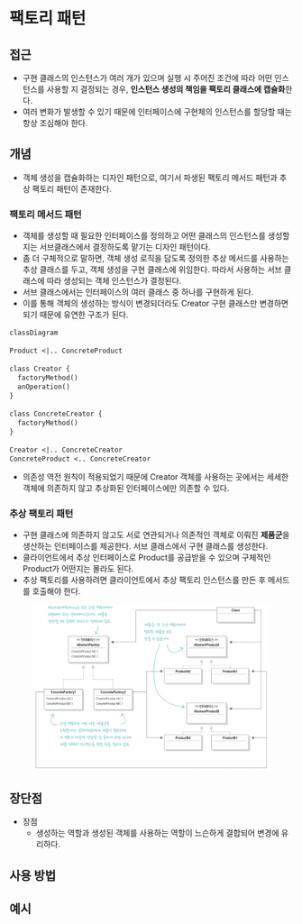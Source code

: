 # 팩토리 패턴

## 접근

* 구현 클래스의 인스턴스가 여러 개가 있으며 실행 시 주어진 조건에 따라 어떤 인스턴스를 사용할 지 결정되는 경우, **인스턴스 생성의 책임을 팩토리 클래스에 캡슐화**한다.
* 여러 변화가 발생할 수 있기 때문에 인터페이스에 구현체의 인스턴스를 할당할 때는 항상 조심해야 한다.

## 개념

* 객체 생성을 캡슐화하는 디자인 패턴으로, 여기서 파생된 팩토리 메서드 패턴과 추상 팩토리 패턴이 존재한다.

### 팩토리 메서드 패턴

* 객체를 생성할 때 필요한 인터페이스를 정의하고 어떤 클래스의 인스턴스를 생성할 지는 서브클래스에서 결정하도록 맡기는 디자인 패턴이다.
* 좀 더 구체적으로 말하면, 객체 생성 로직을 담도록 정의한 추상 메서드를 사용하는 추상 클래스를 두고, 객체 생성을 구현 클래스에 위임한다. 따라서 사용하는 서브 클래스에 따라 생성되는 객체 인스턴스가 결정된다.
* 서브 클래스에서는 인터페이스의 여러 클래스 중 하나를 구현하게 된다.
* 이를 통해 객체의 생성하는 방식이 변경되더라도 Creator 구현 클래스만 변경하면 되기 때문에 유연한 구조가 된다.

```mermaid
classDiagram

Product <|.. ConcreteProduct

class Creator {
  factoryMethod()
  anOperation()
}

class ConcreteCreator {
  factoryMethod()
}

Creator <|.. ConcreteCreator
ConcreteProduct <.. ConcreteCreator
```

* 의존성 역전 원칙이 적용되었기 때문에 Creator 객체를 사용하는 곳에서는 세세한 객체에 의존하지 않고 추상화된 인터페이스에만 의존할 수 있다.

### 추상 팩토리 패턴

* 구현 클래스에 의존하지 않고도 서로 연관되거나 의존적인 객체로 이뤄진 **제품군**을 생산하는 인터페이스를 제공한다. 서브 클래스에서 구현 클래스를 생성한다.
* 클라이언트에서 추상 인터페이스로 Product를 공급받을 수 있으며 구체적인 Product가 어떤지는 몰라도 된다.
* 추상 팩토리를 사용하려면 클라이언트에서 추상 팩토리 인스턴스를 만든 후 메서드를 호출해야 한다.

<figure><img src="../../.gitbook/assets/image (77).png" alt=""><figcaption></figcaption></figure>

## 장단점

* 장점
  * 생성하는 역할과 생성된 객체를 사용하는 역할이 느슨하게 결합되어 변경에 유리하다.

## 사용 방법



## 예시







